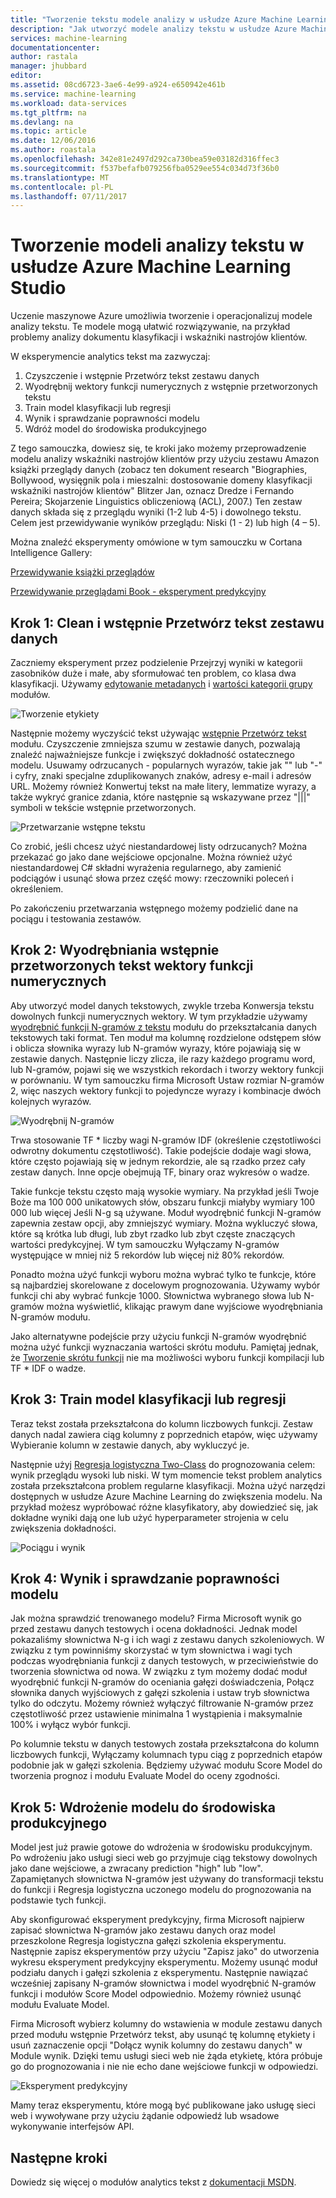 ```yaml
---
title: "Tworzenie tekstu modele analizy w usłudze Azure Machine Learning Studio | Dokumentacja firmy Microsoft"
description: "Jak utworzyć modele analizy tekstu w usłudze Azure Machine Learning Studio przy użyciu modułów przetwarzania wstępnego tekstu, N-g lub Tworzenie skrótu funkcji"
services: machine-learning
documentationcenter: 
author: rastala
manager: jhubbard
editor: 
ms.assetid: 08cd6723-3ae6-4e99-a924-e650942e461b
ms.service: machine-learning
ms.workload: data-services
ms.tgt_pltfrm: na
ms.devlang: na
ms.topic: article
ms.date: 12/06/2016
ms.author: roastala
ms.openlocfilehash: 342e81e2497d292ca730bea59e03182d316ffec3
ms.sourcegitcommit: f537befafb079256fba0529ee554c034d73f36b0
ms.translationtype: MT
ms.contentlocale: pl-PL
ms.lasthandoff: 07/11/2017
---
```

# <a name="create-text-analytics-models-in-azure-machine-learning-studio"></a>Tworzenie modeli analizy tekstu w usłudze Azure Machine Learning Studio
Uczenie maszynowe Azure umożliwia tworzenie i operacjonalizuj modele analizy tekstu. Te modele mogą ułatwić rozwiązywanie, na przykład problemy analizy dokumentu klasyfikacji i wskaźniki nastrojów klientów.

W eksperymencie analytics tekst ma zazwyczaj:

1. Czyszczenie i wstępnie Przetwórz tekst zestawu danych
2. Wyodrębnij wektory funkcji numerycznych z wstępnie przetworzonych tekstu
3. Train model klasyfikacji lub regresji
4. Wynik i sprawdzanie poprawności modelu
5. Wdróż model do środowiska produkcyjnego

Z tego samouczka, dowiesz się, te kroki jako możemy przeprowadzenie modelu analizy wskaźniki nastrojów klientów przy użyciu zestawu Amazon książki przeglądy danych (zobacz ten dokument research "Biographies, Bollywood, wysięgnik pola i mieszalni: dostosowanie domeny klasyfikacji wskaźniki nastrojów klientów" Blitzer Jan, oznacz Dredze i Fernando Pereira; Skojarzenie Linguistics obliczeniową (ACL), 2007.) Ten zestaw danych składa się z przeglądu wyniki (1-2 lub 4-5) i dowolnego tekstu. Celem jest przewidywanie wyników przeglądu: Niski (1 - 2) lub high (4 – 5).

Można znaleźć eksperymenty omówione w tym samouczku w Cortana Intelligence Gallery:

[Przewidywanie książki przeglądów](https://gallery.cortanaintelligence.com/Experiment/Predict-Book-Reviews-1)

[Przewidywanie przeglądami Book - eksperyment predykcyjny](https://gallery.cortanaintelligence.com/Experiment/Predict-Book-Reviews-Predictive-Experiment-1)

## <a name="step-1-clean-and-preprocess-text-dataset"></a>Krok 1: Clean i wstępnie Przetwórz tekst zestawu danych
Zaczniemy eksperyment przez podzielenie Przejrzyj wyniki w kategorii zasobników duże i małe, aby sformułować ten problem, co klasa dwa klasyfikacji. Używamy [edytowanie metadanych](https://msdn.microsoft.com/library/azure/dn905986.aspx) i [wartości kategorii grupy](https://msdn.microsoft.com/library/azure/dn906014.aspx) modułów.

![Tworzenie etykiety](./media/machine-learning-text-analytics-module-tutorial/create-label.png)

Następnie możemy wyczyścić tekst używając [wstępnie Przetwórz tekst](https://msdn.microsoft.com/library/azure/mt762915.aspx) modułu. Czyszczenie zmniejsza szumu w zestawie danych, pozwalają znaleźć najważniejsze funkcje i zwiększyć dokładność ostatecznego modelu. Usuwamy odrzucanych - popularnych wyrazów, takie jak "" lub "-" i cyfry, znaki specjalne zduplikowanych znaków, adresy e-mail i adresów URL. Możemy również Konwertuj tekst na małe litery, lemmatize wyrazy, a także wykryć granice zdania, które następnie są wskazywane przez "|||" symboli w tekście wstępnie przetworzonych.

![Przetwarzanie wstępne tekstu](./media/machine-learning-text-analytics-module-tutorial/preprocess-text.png)

Co zrobić, jeśli chcesz użyć niestandardowej listy odrzucanych? Można przekazać go jako dane wejściowe opcjonalne. Można również użyć niestandardowej C# składni wyrażenia regularnego, aby zamienić podciągów i usunąć słowa przez część mowy: rzeczowniki poleceń i określeniem.

Po zakończeniu przetwarzania wstępnego możemy podzielić dane na pociągu i testowania zestawów.

## <a name="step-2-extract-numeric-feature-vectors-from-pre-processed-text"></a>Krok 2: Wyodrębniania wstępnie przetworzonych tekst wektory funkcji numerycznych
Aby utworzyć model danych tekstowych, zwykle trzeba Konwersja tekstu dowolnych funkcji numerycznych wektory. W tym przykładzie używamy [wyodrębnić funkcji N-gramów z tekstu](https://msdn.microsoft.com/library/azure/mt762916.aspx) modułu do przekształcania danych tekstowych taki format. Ten moduł ma kolumnę rozdzielone odstępem słów i oblicza słownika wyrazy lub N-gramów wyrazy, które pojawiają się w zestawie danych. Następnie liczy zlicza, ile razy każdego programu word, lub N-gramów, pojawi się we wszystkich rekordach i tworzy wektory funkcji w porównaniu. W tym samouczku firma Microsoft Ustaw rozmiar N-gramów 2, więc naszych wektory funkcji to pojedyncze wyrazy i kombinacje dwóch kolejnych wyrazów.

![Wyodrębnij N-gramów](./media/machine-learning-text-analytics-module-tutorial/extract-ngrams.png)

Trwa stosowanie TF * liczby wagi N-gramów IDF (określenie częstotliwości odwrotny dokumentu częstotliwość). Takie podejście dodaje wagi słowa, które często pojawiają się w jednym rekordzie, ale są rzadko przez cały zestaw danych. Inne opcje obejmują TF, binary oraz wykresów o wadze.

Takie funkcje tekstu często mają wysokie wymiary. Na przykład jeśli Twoje Boże ma 100 000 unikatowych słów, obszaru funkcji miałyby wymiary 100 000 lub więcej Jeśli N-g są używane. Moduł wyodrębnić funkcji N-gramów zapewnia zestaw opcji, aby zmniejszyć wymiary. Można wykluczyć słowa, które są krótka lub długi, lub zbyt rzadko lub zbyt częste znaczących wartości predykcyjnej. W tym samouczku Wyłączamy N-gramów występujące w mniej niż 5 rekordów lub więcej niż 80% rekordów.

Ponadto można użyć funkcji wyboru można wybrać tylko te funkcje, które są najbardziej skorelowane z docelowym prognozowania. Używamy wybór funkcji chi aby wybrać funkcje 1000. Słownictwa wybranego słowa lub N-gramów można wyświetlić, klikając prawym dane wyjściowe wyodrębniania N-gramów modułu.

Jako alternatywne podejście przy użyciu funkcji N-gramów wyodrębnić można użyć funkcji wyznaczania wartości skrótu modułu. Pamiętaj jednak, że [Tworzenie skrótu funkcji](https://msdn.microsoft.com/library/azure/dn906018.aspx) nie ma możliwości wyboru funkcji kompilacji lub TF * IDF o wadze.

## <a name="step-3-train-classification-or-regression-model"></a>Krok 3: Train model klasyfikacji lub regresji
Teraz tekst została przekształcona do kolumn liczbowych funkcji. Zestaw danych nadal zawiera ciąg kolumny z poprzednich etapów, więc używamy Wybieranie kolumn w zestawie danych, aby wykluczyć je.

Następnie użyj [Regresja logistyczna Two-Class](https://msdn.microsoft.com/library/azure/dn905994.aspx) do prognozowania celem: wynik przeglądu wysoki lub niski. W tym momencie tekst problem analytics została przekształcona problem regularne klasyfikacji. Można użyć narzędzi dostępnych w usłudze Azure Machine Learning do zwiększenia modelu. Na przykład możesz wypróbować różne klasyfikatory, aby dowiedzieć się, jak dokładne wyniki dają one lub użyć hyperparameter strojenia w celu zwiększenia dokładności.

![Pociągu i wynik](./media/machine-learning-text-analytics-module-tutorial/scoring-text.png)

## <a name="step-4-score-and-validate-the-model"></a>Krok 4: Wynik i sprawdzanie poprawności modelu
Jak można sprawdzić trenowanego modelu? Firma Microsoft wynik go przed zestawu danych testowych i ocena dokładności. Jednak model pokazaliśmy słownictwa N-g i ich wagi z zestawu danych szkoleniowych. W związku z tym powinniśmy skorzystać w tym słownictwa i wagi tych podczas wyodrębniania funkcji z danych testowych, w przeciwieństwie do tworzenia słownictwa od nowa. W związku z tym możemy dodać moduł wyodrębnić funkcji N-gramów do oceniania gałęzi doświadczenia, Połącz słownika danych wyjściowych z gałęzi szkolenia i ustaw tryb słownictwa tylko do odczytu. Możemy również wyłączyć filtrowanie N-gramów przez częstotliwość przez ustawienie minimalna 1 wystąpienia i maksymalnie 100% i wyłącz wybór funkcji.

Po kolumnie tekstu w danych testowych została przekształcona do kolumn liczbowych funkcji, Wyłączamy kolumnach typu ciąg z poprzednich etapów podobnie jak w gałęzi szkolenia. Będziemy używać modułu Score Model do tworzenia prognoz i modułu Evaluate Model do oceny zgodności.

## <a name="step-5-deploy-the-model-to-production"></a>Krok 5: Wdrożenie modelu do środowiska produkcyjnego
Model jest już prawie gotowe do wdrożenia w środowisku produkcyjnym. Po wdrożeniu jako usługi sieci web go przyjmuje ciąg tekstowy dowolnych jako dane wejściowe, a zwracany prediction "high" lub "low". Zapamiętanych słownictwa N-gramów jest używany do transformacji tekstu do funkcji i Regresja logistyczna uczonego modelu do prognozowania na podstawie tych funkcji. 

Aby skonfigurować eksperyment predykcyjny, firma Microsoft najpierw zapisać słownictwa N-gramów jako zestawu danych oraz model przeszkolone Regresja logistyczna gałęzi szkolenia eksperymentu. Następnie zapisz eksperymentów przy użyciu "Zapisz jako" do utworzenia wykresu eksperyment predykcyjny eksperymentu. Możemy usunąć moduł podziału danych i gałęzi szkolenia z eksperymentu. Następnie nawiązać wcześniej zapisany N-gramów słownictwa i model wyodrębnić N-gramów funkcji i modułów Score Model odpowiednio. Możemy również usunąć modułu Evaluate Model.

Firma Microsoft wybierz kolumny do wstawienia w module zestawu danych przed modułu wstępnie Przetwórz tekst, aby usunąć tę kolumnę etykiety i usuń zaznaczenie opcji "Dołącz wynik kolumny do zestawu danych" w Module wynik. Dzięki temu usługi sieci web nie żąda etykietę, która próbuje go do prognozowania i nie nie echo dane wejściowe funkcji w odpowiedzi.

![Eksperyment predykcyjny](./media/machine-learning-text-analytics-module-tutorial/predictive-text.png)

Mamy teraz eksperymentu, które mogą być publikowane jako usługę sieci web i wywoływane przy użyciu żądanie odpowiedź lub wsadowe wykonywanie interfejsów API.

## <a name="next-steps"></a>Następne kroki
Dowiedz się więcej o modułów analytics tekst z [dokumentacji MSDN](https://msdn.microsoft.com/library/azure/dn905886.aspx).

